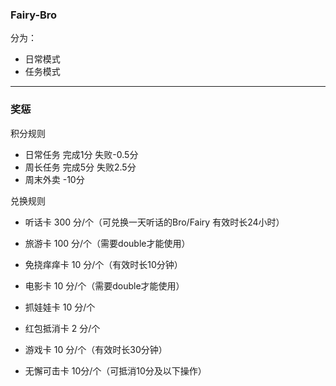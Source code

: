 ### Fairy-Bro
分为：
* 日常模式
* 任务模式
 
***
 
### 奖惩
积分规则
* 日常任务 完成1分 失败-0.5分
* 周长任务 完成5分 失败2.5分
* 周末外卖 -10分 

兑换规则
* 听话卡 300 分/个（可兑换一天听话的Bro/Fairy 有效时长24小时）

* 旅游卡 100 分/个（需要double才能使用）
* 免挠痒痒卡 10 分/个（有效时长10分钟）
* 电影卡 10 分/个（需要double才能使用）
* 抓娃娃卡 10 分/个
* 红包抵消卡 2 分/个
* 游戏卡 10 分/个（有效时长30分钟）
* 无懈可击卡 10分/个（可抵消10分及以下操作）

